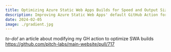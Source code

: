 ```yaml
---
title: Optimizing Azure Static Web Apps Builds for Speed and Output Size
description: Improving Azure Static Web Apps' default GitHub Action for Node.js projects.
date: 2024-02-05
image: ./gradient.jpg
---
```


_to-do!_
an article about modifying my GH action to optimize SWA builds
https://github.com/pitch-labs/main-website/pull/717
